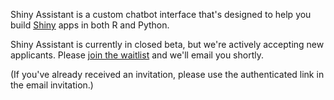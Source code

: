 Shiny Assistant is a custom chatbot interface that's designed to help you build [Shiny](https://shiny.posit.co/) apps in both R and Python.

Shiny Assistant is currently in closed beta, but we're actively accepting new applicants. Please [join the waitlist](https://docs.google.com/forms/d/e/1FAIpQLSdzvUMXKYf80UOv01r-9-ahybel1JpKC8nsRwASS_Hy0zeM_A/viewform) and we'll email you shortly.

(If you've already received an invitation, please use the authenticated link in the email invitation.)